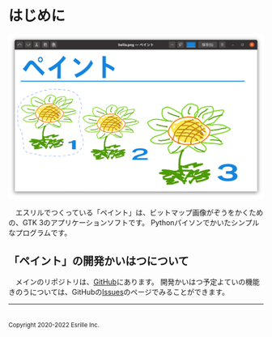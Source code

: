 # はじめに

![スクリーンショット](screenshot.png)

　エスリルでつくっている「ペイント」は、ビットマップ￹画像￺がぞう￻をかくための、GTK 3のアプリケーションソフトです。
￹Python￺パイソン￻でかいたシンプルなプログラムです。

## 「ペイント」の￹開発￺かいはつ￻について

　メインのリポジトリは、[GitHub](https://github.com/esrille/paint)にあります。
￹開発￺かいはつ￻￹予定￺よてい￻の￹機能￺きのう￻については、GitHubの[Issues](https://github.com/esrille/paint/issues)のページでみることができます。

<hr>
<br><small>Copyright 2020-2022 Esrille Inc. </small>
